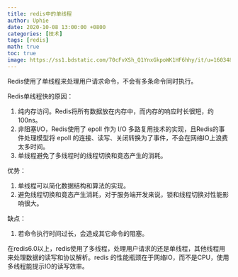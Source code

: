 ```yaml
---
title: redis中的单线程
author: Uphie
date: 2020-10-08 13:00:00 +0800
categories: [技术]
tags: [redis]
math: true
toc: true
image: https://ss1.bdstatic.com/70cFvXSh_Q1YnxGkpoWK1HF6hhy/it/u=1603487040,3110625515&fm=26&gp=0.jpg
---
```


Redis使用了单线程来处理用户请求命令，不会有多条命令同时执行。

Redis单线程快的原因：

1. 纯内存访问。Redis将所有数据放在内存中，而内存的响应时长很短，约100ns。
2. 非阻塞I/O，Redis使用了 epoll 作为 I/O 多路复用技术的实现，且Redis的事件处理模型将 epoll 的连接、读写、关闭转换为了事件，不会在网络IO上浪费太多时间。
3. 单线程避免了多线程时的线程切换和竟态产生的消耗。

优势：
1. 单线程可以简化数据结构和算法的实现。
2. 避免线程切换和竟态产生消耗，对于服务端开发来说，锁和线程切换对性能影响很大。

缺点：
1. 若命令执行时间过长，会造成其它命令的阻塞。

在redis6.0以上，redis使用了多线程，处理用户请求的还是单线程，其他线程用来处理数据的读写和协议解析。redis 的性能瓶颈在于网络IO，而不是CPU，使用多线程能提示IO的读写效率。
